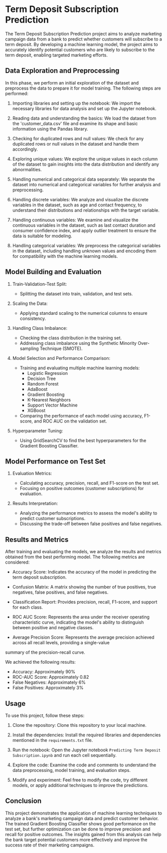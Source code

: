 # Term Deposit Subscription Prediction

The Term Deposit Subscription Prediction project aims to analyze marketing campaign data from a bank to predict whether customers will subscribe to a term deposit. By developing a machine learning model, the project aims to accurately identify potential customers who are likely to subscribe to the term deposit, enabling targeted marketing efforts.

## Data Exploration and Preprocessing

In this phase, we perform an initial exploration of the dataset and preprocess the data to prepare it for model training. The following steps are performed:

1. Importing libraries and setting up the notebook: We import the necessary libraries for data analysis and set up the Jupyter notebook.

2. Reading data and understanding the basics: We load the dataset from the 'customer_data.csv' file and examine its shape and basic information using the Pandas library.

3. Checking for duplicated rows and null values: We check for any duplicated rows or null values in the dataset and handle them accordingly.

4. Exploring unique values: We explore the unique values in each column of the dataset to gain insights into the data distribution and identify any abnormalities.

5. Handling numerical and categorical data separately: We separate the dataset into numerical and categorical variables for further analysis and preprocessing.

6. Handling discrete variables: We analyze and visualize the discrete variables in the dataset, such as age and contact frequency, to understand their distributions and relationships with the target variable.

7. Handling continuous variables: We examine and visualize the continuous variables in the dataset, such as last contact duration and consumer confidence index, and apply outlier treatment to ensure the data is suitable for modeling.

8. Handling categorical variables: We preprocess the categorical variables in the dataset, including handling unknown values and encoding them for compatibility with the machine learning models.

## Model Building and Evaluation

1. Train-Validation-Test Split:
   - Splitting the dataset into train, validation, and test sets.

2. Scaling the Data:
   - Applying standard scaling to the numerical columns to ensure consistency.

3. Handling Class Imbalance:
   - Checking the class distribution in the training set.
   - Addressing class imbalance using the Synthetic Minority Over-sampling Technique (SMOTE).

4. Model Selection and Performance Comparison:
   - Training and evaluating multiple machine learning models:
     - Logistic Regression
     - Decision Tree
     - Random Forest
     - AdaBoost
     - Gradient Boosting
     - K-Nearest Neighbors
     - Support Vector Machine
     - XGBoost
   - Comparing the performance of each model using accuracy, F1-score, and ROC AUC on the validation set.

5. Hyperparameter Tuning:
   - Using GridSearchCV to find the best hyperparameters for the Gradient Boosting Classifier.

## Model Performance on Test Set

1. Evaluation Metrics:
   - Calculating accuracy, precision, recall, and F1-score on the test set.
   - Focusing on positive outcomes (customer subscriptions) for evaluation.

2. Results Interpretation:
   - Analyzing the performance metrics to assess the model's ability to predict customer subscriptions.
   - Discussing the trade-off between false positives and false negatives.

## Results and Metrics

After training and evaluating the models, we analyze the results and metrics obtained from the best performing model. The following metrics are considered:

- Accuracy Score: Indicates the accuracy of the model in predicting the term deposit subscription.

- Confusion Matrix: A matrix showing the number of true positives, true negatives, false positives, and false negatives.

- Classification Report: Provides precision, recall, F1-score, and support for each class.

- ROC AUC Score: Represents the area under the receiver operating characteristic curve, indicating the model's ability to distinguish between positive and negative classes.

- Average Precision Score: Represents the average precision achieved across all recall levels, providing a single-value

summary of the precision-recall curve.

We achieved the following results:

- Accuracy: Approximately 90%
- ROC-AUC Score: Approximately 0.82
- False Negatives: Approximately 6%
- False Positives: Approximately 3%

## Usage

To use this project, follow these steps:

1. Clone the repository: Clone this repository to your local machine.

2. Install the dependencies: Install the required libraries and dependencies mentioned in the `requirements.txt` file.

3. Run the notebook: Open the Jupyter notebook `Predicting Term Deposit Subscription.ipynb` and run each cell sequentially.

4. Explore the code: Examine the code and comments to understand the data preprocessing, model training, and evaluation steps.

5. Modify and experiment: Feel free to modify the code, try different models, or apply additional techniques to improve the predictions.

## Conclusion

This project demonstrates the application of machine learning techniques to analyze a bank's marketing campaign data and predict customer behavior. The trained Gradient Boosting Classifier shows good performance on the test set, but further optimization can be done to improve precision and recall for positive outcomes. The insights gained from this analysis can help the bank target potential customers more effectively and improve the success rate of their marketing campaigns.
